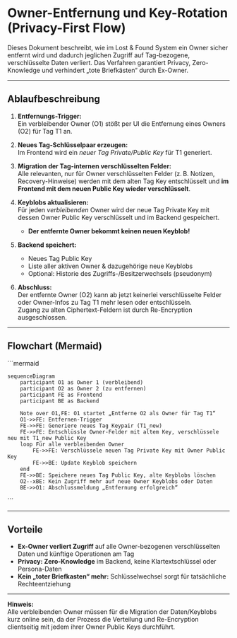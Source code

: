 # Owner-Entfernung und Key-Rotation (Privacy-First Flow)

Dieses Dokument beschreibt, wie im Lost & Found System ein Owner sicher entfernt wird und dadurch jeglichen Zugriff auf Tag-bezogene, verschlüsselte Daten verliert. Das Verfahren garantiert Privacy, Zero-Knowledge und verhindert „tote Briefkästen“ durch Ex-Owner.

---

## Ablaufbeschreibung

1. **Entfernungs-Trigger:**  
   Ein verbleibender Owner (O1) stößt per UI die Entfernung eines Owners (O2) für Tag T1 an.

2. **Neues Tag-Schlüsselpaar erzeugen:**  
   Im Frontend wird ein _neuer Tag Private/Public Key_ für T1 generiert.

3. **Migration der Tag-internen verschlüsselten Felder:**  
   Alle relevanten, nur für Owner verschlüsselten Felder (z. B. Notizen, Recovery-Hinweise) werden mit dem alten Tag Key entschlüsselt und **im Frontend mit dem neuen Public Key wieder verschlüsselt**.

4. **Keyblobs aktualisieren:**  
   Für jeden _verbleibenden_ Owner wird der neue Tag Private Key mit dessen Owner Public Key verschlüsselt und im Backend gespeichert.
   - **Der entfernte Owner bekommt keinen neuen Keyblob!**

5. **Backend speichert:**  
   - Neues Tag Public Key
   - Liste aller aktiven Owner & dazugehörige neue Keyblobs
   - Optional: Historie des Zugriffs-/Besitzerwechsels (pseudonym)

6. **Abschluss:**  
   Der entfernte Owner (O2) kann ab jetzt keinerlei verschlüsselte Felder oder Owner-Infos zu Tag T1 mehr lesen oder entschlüsseln.  
   Zugang zu alten Ciphertext-Feldern ist durch Re-Encryption ausgeschlossen.

---

## Flowchart (Mermaid)

´´´mermaid

    sequenceDiagram
        participant O1 as Owner 1 (verbleibend)
        participant O2 as Owner 2 (zu entfernen)
        participant FE as Frontend
        participant BE as Backend

        Note over O1,FE: O1 startet „Entferne O2 als Owner für Tag T1“
        O1->>FE: Entfernen-Trigger
        FE->>FE: Generiere neues Tag Keypair (T1_new)
        FE->>FE: Entschlüssle Owner-Felder mit altem Key, verschlüssele neu mit T1_new Public Key
        loop Für alle verbleibenden Owner
            FE->>FE: Verschlüssele neuen Tag Private Key mit Owner Public Key
            FE->>BE: Update Keyblob speichern
        end
        FE->>BE: Speichere neues Tag Public Key, alte Keyblobs löschen
        O2--xBE: Kein Zugriff mehr auf neue Owner Keyblobs oder Daten
        BE->>O1: Abschlussmeldung „Entfernung erfolgreich“

´´´


---

## Vorteile

- **Ex-Owner verliert Zugriff** auf alle Owner-bezogenen verschlüsselten Daten und künftige Operationen am Tag
- **Privacy: Zero-Knowledge** im Backend, keine Klartextschlüssel oder Persona-Daten
- **Kein „toter Briefkasten“ mehr:** Schlüsselwechsel sorgt für tatsächliche Rechteentziehung

---

**Hinweis:**  
Alle verbleibenden Owner müssen für die Migration der Daten/Keyblobs kurz online sein, da der Prozess die Verteilung und Re-Encryption clientseitig mit jedem ihrer Owner Public Keys durchführt.
